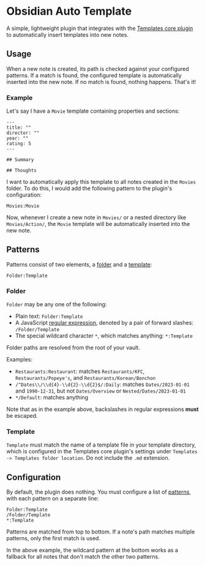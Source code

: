 # Obsidian Auto Template

A simple, lightweight plugin that integrates with the [Templates core plugin](https://help.obsidian.md/Plugins/Templates) to automatically insert templates into new notes.

## Usage

When a new note is created, its path is checked against your configured patterns. If a match is found, the configured template is automatically inserted into the new note. If no match is found, nothing happens. That's it!

### Example

Let's say I have a `Movie` template containing properties and sections:

```
---
title: ""
director: ""
year: ""
rating: 5
---

## Summary

## Thoughts

```

I want to automatically apply this template to all notes created in the `Movies` folder. To do this, I would add the following pattern to the plugin's configuration:

```
Movies:Movie
```

Now, whenever I create a new note in `Movies/` or a nested directory like `Movies/Action/`, the `Movie` template will be automatically inserted into the new note.

## Patterns

Patterns consist of two elements, a [folder](#folder) and a [template](#template):

```
Folder:Template
```

### Folder

`Folder` may be any one of the following:

-   Plain text: `Folder:Template`
-   A JavaScript [regular expression](https://developer.mozilla.org/en-US/docs/Web/JavaScript/Guide/Regular_expressions), denoted by a pair of forward slashes: `/Folder/Template`
-   The special wildcard character `*`, which matches anything: `*:Template`

Folder paths are resolved from the root of your vault.

Examples:

-   `Restaurants:Restaurant`: matches `Restaurants/KFC`, `Restaurants/Popeye's`, and `Restaurants/Korean/Bonchon`
-   `/^Dates\\/\\d{4}-\\d{2}-\\d{2}$/:Daily`: matches `Dates/2023-01-01` and `1990-12-31`, but not `Dates/Overview` or `Nested/Dates/2023-01-01`
-   `*/Default`: matches anything

Note that as in the example above, backslashes in regular expressions **must** be escaped.

### Template

`Template` must match the name of a template file in your template directory, which is configured in the Templates core plugin's settings under `Templates -> Templates folder location`. Do not include the `.md` extension.

## Configuration

By default, the plugin does nothing. You must configure a list of [patterns](#patterns), with each pattern on a separate line:

```
Folder:Template
/Folder/Template
*:Template
```

Patterns are matched from top to bottom. If a note's path matches multiple patterns, only the first match is used.

In the above example, the wildcard pattern at the bottom works as a fallback for all notes that don't match the other two patterns.
